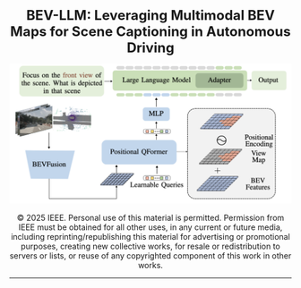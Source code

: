 <p align="center">
  <strong style="font-size: 24px;">BEV-LLM: Leveraging Multimodal BEV Maps for Scene Captioning in Autonomous Driving</strong>
</p>

<p align="center">
  <img src="figures/method_screen.png" alt="Just keep smiling" width="800" title="Overview of the BEV-LLM Method" >
</p>

<p align="center">
© 2025 IEEE. Personal use of this material is permitted.  Permission from IEEE must be obtained for all other uses, in any current or future media, including reprinting/republishing this material for advertising or promotional purposes, creating new collective works, for resale or redistribution to servers or lists, or reuse of any copyrighted component of this work in other works.
</p>

---